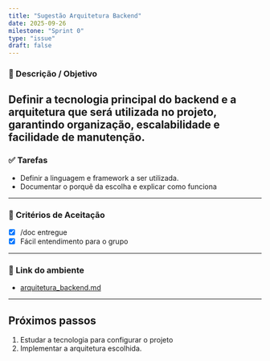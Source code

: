 ```yaml
---
title: "Sugestão Arquitetura Backend"
date: 2025-09-26
milestone: "Sprint 0"
type: "issue"
draft: false
---
```


### 📝 Descrição / Objetivo  
Definir a tecnologia principal do backend e a arquitetura que será utilizada no projeto, garantindo organização, escalabilidade e facilidade de manutenção.
---

### ✅ Tarefas  
- Definir a linguagem e framework a ser utilizada.
- Documentar o porquê da escolha e explicar como funciona
---

### 📌 Critérios de Aceitação  
- [x] /doc entregue
- [x] Fácil entendimento para o grupo  

---

### 🔗 Link do ambiente
- [arquitetura_backend.md](https://github.com/unb-mds/2025-2-Squad-10/blob/main/doc/backend/node.js/arquitetura_backend.md)

---

##  Próximos passos
1. Estudar a tecnologia para configurar o projeto 
2. Implementar a arquitetura escolhida.  